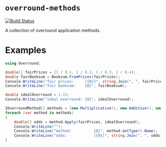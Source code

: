 `overround-methods`
===
[![Build Status](https://img.shields.io/github/actions/workflow/status/kindredgroup/overround-methods/master.yml?branch=master&style=flat-square&logo=github)](https://github.com/kindredgroup/overround-methods/actions/workflows/dotnet.yml)

A collection of overround application methods.

# Examples
```csharp
using Overround;

double[] fairPrices = [1 / 0.1, 1 / 0.2, 1 / 0.3, 1 / 0.4];
double fairBooksum = Booksum.FromPrices(fairPrices);
Console.WriteLine("fair prices:     [{0}]", string.Join(", ", fairPrices));
Console.WriteLine("fair booksum:    {0}", fairBooksum);

double idealOverround = 1.15;
Console.WriteLine("ideal overround: {0}", idealOverround);

IOverroundMethod[] methods = [new Multiplicative(), new Additive(), new Power(), new OddsRatio()];
foreach (var method in methods)
{
    double[] odds = method.Apply(fairPrices, idealOverround);
    Console.WriteLine("");
    Console.WriteLine("method:          {0}", method.GetType().Name);
    Console.WriteLine("odds:            [{0}]", string.Join(", ", odds));
}
```